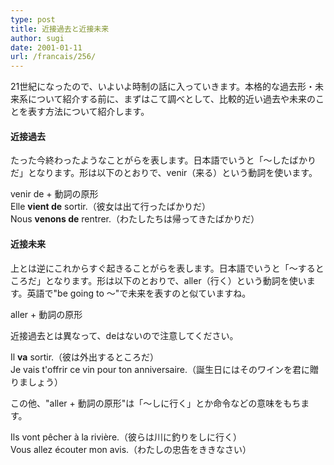 ```yaml
---
type: post
title: 近接過去と近接未来
author: sugi
date: 2001-01-11
url: /francais/256/
---
```

21世紀になったので、いよいよ時制の話に入っていきます。本格的な過去形・未来系について紹介する前に、まずはこて調べとして、比較的近い過去や未来のことを表す方法について紹介します。

#### 近接過去

たった今終わったようなことがらを表します。日本語でいうと「～したばかりだ」となります。形は以下のとおりで、venir（来る）という動詞を使います。

<div class="formula">
  venir de + 動詞の原形
</div>

<div class="example">
  Elle <strong>vient de</strong> sortir.（彼女は出て行ったばかりだ）
</div>

<div class="example">
  Nous <strong>venons de</strong> rentrer.（わたしたちは帰ってきたばかりだ）
</div>

#### 近接未来

上とは逆にこれからすぐ起きることがらを表します。日本語でいうと「～するところだ」となります。形は以下のとおりで、aller（行く）という動詞を使います。英語で"be going to ～"で未来を表すのと似ていますね。

<div class="formula">
  aller + 動詞の原形
</div>

近接過去とは異なって、deはないので注意してください。

<div class="example">
  Il <strong>va</strong> sortir.（彼は外出するところだ）
</div>

<div class="example">
  Je vais t'offrir ce vin pour ton anniversaire.（誕生日にはそのワインを君に贈りましょう）
</div>

この他、"aller + 動詞の原形"は「～しに行く」とか命令などの意味をもちます。

<div class="example">
  Ils vont p&ecirc;cher &agrave; la rivi&egrave;re.（彼らは川に釣りをしに行く）
</div>

<div class="example">
  Vous allez &eacute;couter mon avis.（わたしの忠告をききなさい）
</div>
